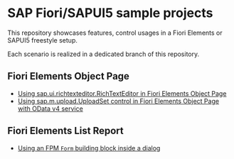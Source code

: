 # SAP Fiori/SAPUI5 sample projects

This repository showcases features, control usages in a Fiori Elements or SAPUI5 freestyle setup.

Each scenario is realized in a dedicated branch of this repository.

## Fiori Elements Object Page

- [Using sap.ui.richtexteditor.RichTextEditor in Fiori Elements Object Page](https://github.com/stockbal/fiori-samples/tree/fe/lrop-richtexteditor)
- [Using sap.m.upload.UploadSet control in Fiori Elements Object Page with OData v4 service](https://github.com/stockbal/fiori-samples/tree/fe/upload-set-with-ov4)

## Fiori Elements List Report

- [Using an FPM `Form` building block inside a dialog](https://github.com/stockbal/fiori-samples/tree/fe/fpm-dialog)
